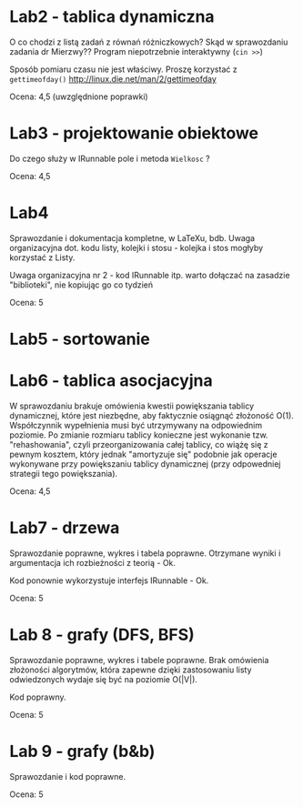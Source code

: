 # Lab2 - tablica dynamiczna

O co chodzi z listą zadań z równań różniczkowych?
Skąd w sprawozdaniu zadania dr Mierzwy??
Program niepotrzebnie interaktywny (``cin >>``)

Sposób pomiaru czasu nie jest właściwy.
Proszę korzystać z ``gettimeofday()`` http://linux.die.net/man/2/gettimeofday

Ocena: 4,5 (uwzględnione poprawki)

# Lab3 - projektowanie obiektowe

Do czego służy w IRunnable pole i metoda ``Wielkosc`` ?

Ocena: 4,5

# Lab4

Sprawozdanie i dokumentacja kompletne, w LaTeXu, bdb.
Uwaga organizacyjna dot. kodu listy, kolejki i stosu - kolejka i stos mogłyby
korzystać z Listy.

Uwaga organizacyjna nr 2 - kod IRunnable itp. warto dołączać na zasadzie "biblioteki", nie kopiując go co tydzień

Ocena: 5

# Lab5 - sortowanie

# Lab6 - tablica asocjacyjna

W sprawozdaniu brakuje omówienia kwestii powiększania tablicy dynamicznej, które
jest niezbędne, aby faktycznie osiągnąć złożoność O(1). Współczynnik wypełnienia
musi być utrzymywany na odpowiednim poziomie. Po zmianie rozmiaru tablicy konieczne
jest wykonanie tzw. "rehashowania", czyli przeorganizowania całej tablicy, co wiążę
się z pewnym kosztem, który jednak "amortyzuje się" podobnie jak operacje wykonywane
przy powiększaniu tablicy dynamicznej (przy odpowedniej strategii tego powiększania).

Ocena: 4,5

# Lab7 - drzewa

Sprawozdanie poprawne, wykres i tabela poprawne. Otrzymane wyniki i argumentacja
ich rozbieżności z teorią - Ok.

Kod ponownie wykorzystuje interfejs IRunnable - Ok.

Ocena: 5

# Lab 8 - grafy (DFS, BFS)

Sprawozdanie poprawne, wykres i tabele poprawne. Brak omówienia złożoności algorytmów,
która zapewne dzięki zastosowaniu listy odwiedzonych wydaje się być na poziomie O(|V|).

Kod poprawny.

Ocena: 5

# Lab 9 - grafy (b&b)

Sprawozdanie i kod poprawne.

Ocena: 5
